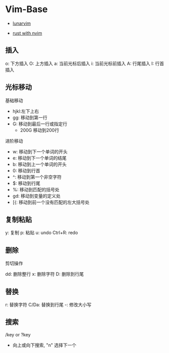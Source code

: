 # Vim-Base

- [lunarvim](https://zhuanlan.zhihu.com/p/518029277)

- [rust with nvim](https://sharksforarms.dev/posts/neovim-rust/)
## 插入

o: 下方插入
O: 上方插入
a: 当前光标后插入
i: 当前光标前插入
A: 行尾插入
I: 行首插入

## 光标移动

基础移动
   - hjkl:左下上右
   - gg: 移动到第一行
   - G: 移动到最后一行或指定行
      - 200G 移动到200行 

进阶移动
   - w: 移动到下一个单词的开头
   - e: 移动到下一个单词的结尾
   - b: 移动到上一个单词的开头
   - 0: 移动到行首
   - ^: 移动到第一个非空字符
   - $: 移动到行尾
   - %: 移动到匹配的括号处
   - gd: 移动到变量的定义处
   - [{: 移动到前一个没有匹配的左大括号处

## 复制粘贴

y: 复制
p: 粘贴
u: undo
Ctrl+R: redo

## 删除

剪切操作

dd: 删除整行
x: 删除字符
D: 删除到行尾

## 替换

r: 替换字符
C/Da: 替换到行尾
-: 修改大小写

## 搜索

/key or ?key
- 向上或向下搜索, "n" 选择下一个